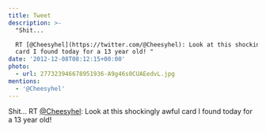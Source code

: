 ```yaml
---
title: Tweet
description: >-
  "Shit...

  RT [@Cheesyhel](https://twitter.com/@Cheesyhel): Look at this shockingly awful
  card I found today for a 13 year old! "
date: '2012-12-08T08:12:15+00:00'
photo:
  - url: 277323946678951936-A9g46s0CUAEedvL.jpg
mentions:
  - '@Cheesyhel'
---
```

Shit...
RT [@Cheesyhel](https://twitter.com/@Cheesyhel): Look at this shockingly awful card I found today for a 13 year old! 
